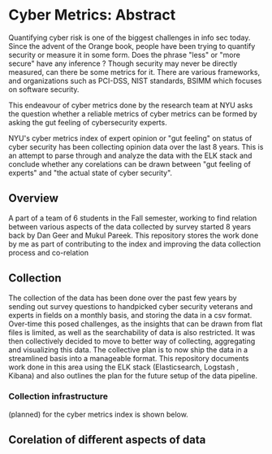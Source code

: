 # Cyber Metrics: Abstract
Quantifying cyber risk is one of the biggest challenges in info sec today. Since the advent of the Orange book, people have been trying to quantify security or measure it in some form. Does the phrase "less" or "more secure" have any inference ? Though security may never be directly measured, can there be some metrics for it. There are various frameworks, and organizations such as PCI-DSS, NIST standards, BSIMM which focuses on software security. 

This endeavour of cyber metrics done by the research team at NYU asks the question whether a reliable metrics of cyber metrics can be formed by asking the gut feeling of cybersecurity experts.

NYU's cyber metrics index of expert opinion or "gut feeling" on status of cyber security has been collecting opinion data over the last 8 years. This is an attempt to parse through and analyze the data with the ELK stack and conclude whether any corelations can be drawn between "gut feeling of experts" and "the actual state of cyber security". 


## Overview
A part of a team of 6 students in the Fall semester, working to find relation between various aspects of the data collected by survey started 8 years back by Dan Geer and Mukul Pareek. This repository stores the work done by me as part of contributing to the index and improving the data collection process and co-relation 

## Collection

The collection of the data has been done over the past few years by sending out survey questions to handpicked cyber security veterans and experts in fields on a monthly basis, and storing the data in a csv format. Over-time this posed challenges, as the insights that can be drawn from flat files is limited, as well as the searchability of data is also restricted. It was then collectively decided to move to better way of collecting, aggregating and visualizing this data. The collective plan is to now ship the data in a streamlined basis into a manageable format. This repository documents work done in this area using the ELK stack (Elasticsearch, Logstash , Kibana) and also outlines the plan for the future setup of the data pipeline.

<h3> Collection infrastructure </h3> (planned) for the cyber metrics index is shown below. 




## Corelation of different aspects of data


